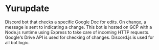 # Yurupdate
Discord bot that checks a specific Google Doc for edits. On change, a message is sent to indicating a change. This bot is hosted on GCP with a Node.js runtime using Express to take care of incoming HTTP requests. Google's Drive API is used for checking of changes. Discord.js is used for all bot logic.
